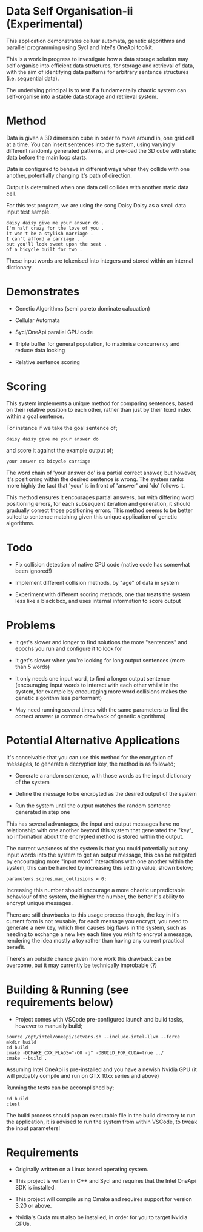 # Data Self Organisation-ii (Experimental)

This application demonstrates celluar automata, genetic algorithms and paralllel programming using Sycl and Intel's OneApi toolkit.

This is a work in progress to investigate how a data storage solution may self organise into efficient data structures, for storage and retrieval of data, with the aim of identifying data patterns for arbitrary sentence structures (i.e. sequential data).

The underlying principal is to test if a fundamentally chaotic system can self-organise into a stable data storage and retrieval system.

# Method

Data is given a 3D dimension cube in order to move around in, one grid cell at a time.  You can insert sentences into the system, using varyingly different randomly generated patterns, and pre-load the 3D cube with static data before the main loop starts.

Data is configured to behave in different ways when they collide with one another, potentially changing it's path of direction.

Output is determined when one data cell collides with another static data cell.

For this test program, we are using the song Daisy Daisy as a small data input test sample.

```
daisy daisy give me your answer do .
I'm half crazy for the love of you .
it won't be a stylish marriage .
I can't afford a carriage .
but you'll look sweet upon the seat .
of a bicycle built for two .
```

These input words are tokenised into integers and stored within an internal dictionary.

# Demonstrates

- Genetic Algorithms (semi pareto dominate calcuation)

- Cellular Automata

- Sycl/OneApi parallel GPU code 

- Triple buffer for general population, to maximise concurrency and reduce data locking

- Relative sentence scoring

# Scoring

This system implements a unique method for comparing sentences, based on their relative position to each other, rather than just by their fixed
index within a goal sentence.

For instance if we take the goal sentence of;

```
daisy daisy give me your answer do
```

and score it against the example output of;

```
your answer do bicycle carriage
```

The word chain of 'your answer do' is a partial correct answer, but however, it's positioning within the desired sentence is wrong.  The system ranks more highly the fact that 'your' is in front of 'answer' and 'do' follows it.

This method ensures it encourages partial answers, but with differing word positioning errors, for each subsequent iteration and generation, it should gradually correct those positioning errors.  This method seems to be better suited to sentence matching given this unique application of genetic algorithms.

# Todo

- Fix collision detection of native CPU code (native code has somewhat been ignored!)

- Implement different collision methods, by "age" of data in system

- Experiment with different scoring methods, one that treats the system less like a black box, and uses internal information
to score output

# Problems

- It get's slower and longer to find solutions the more "sentences" and epochs you run and configure it to look for

- It get's slower when you're looking for long output sentences (more than 5 words)

- It only needs one input word, to find a longer output sentence (encouraging input words to interact with each other whilst
in the system, for example by encouraging more word collisions makes the genetic algorithm less performant)

- May need running several times with the same parameters to find the correct answer (a common drawback of genetic algorithms)

# Potential Alternative Applications

It's conceivable that you can use this method for the encryption of messages, to generate a decryption key, the method is as followed;

- Generate a random sentence, with those words as the input dictionary of the system

- Define the message to be encrpyted as the desired output of the system

- Run the system until the output matches the random sentence generated in step one

This has several advantages, the input and output messages have no relationship with one another beyond this system that generated the "key", no information about the encrypted method is stored within the output.

The current weakness of the system is that you could potentially put any input words into the system to get an output message, this can be mitigated by encouraging more "input word" interactions with one another within the system, this can be handled by increasing this setting value, shown below;

```
parameters.scores.max_collisions = 0;
```

Increasing this number should encourage a more chaotic unpredictable behaviour of the system, the higher the number, the better it's ability to encrypt unique messages.

There are still drawbacks to this usage process though, the key in it's current form is not reusable, for each message you encrypt, you need to generate a new key, which then causes big flaws in the system, such as needing to exchange a new key each time you wish to encrypt a message, rendering the idea mostly a toy rather than having any current practical benefit.

There's an outside chance given more work this drawback can be overcome, but it may currently be technically improbable (?)

# Building & Running (see requirements below)

- Project comes with VSCode pre-configured launch and build tasks, however to manually build;

```
source /opt/intel/oneapi/setvars.sh --include-intel-llvm --force
mkdir build
cd build
cmake -DCMAKE_CXX_FLAGS="-O0 -g" -DBUILD_FOR_CUDA=true ../
cmake --build .
```

Assuming Intel OneApi is pre-installed and you have a newish Nvidia GPU (it will probably compile and run on GTX 10xx series and above)

Running the tests can be accomplished by;

```
cd build
ctest
```

The build process should pop an executable file in the build directory to run the application, it is advised to
run the system from within VSCode, to tweak the input parameters!

# Requirements

- Originally written on a Linux based operating system.

- This project is written in C++ and Sycl and requires that the Intel OneApi SDK is installed.

- This project will compile using Cmake and requires support for version 3.20 or above.

- Nvidia's Cuda must also be installed, in order for you to target Nvidia GPUs.


